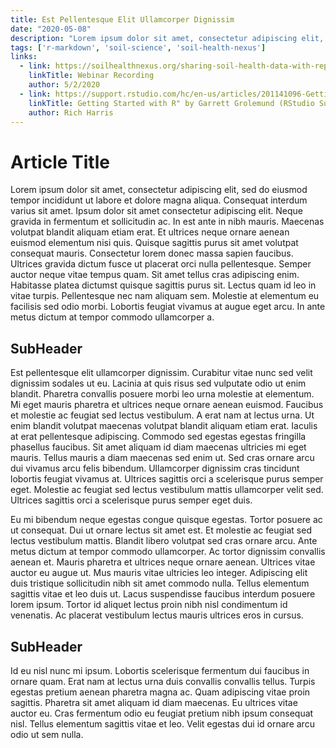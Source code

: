 ```yaml
---
title: Est Pellentesque Elit Ullamcorper Dignissim
date: "2020-05-08"
description: "Lorem ipsum dolor sit amet, consectetur adipiscing elit, sed do eiusmod tempor incididunt ut labore et dolore magna aliqua. Ut enim ad minim veniam, quis nostrud exercitatioullamco laboris nisi ut"
tags: ['r-markdown', 'soil-science', 'soil-health-nexus']
links:
  - link: https://soilhealthnexus.org/sharing-soil-health-data-with-reproducible-reports/
    linkTitle: Webinar Recording
    author: 5/2/2020
  - link: https://support.rstudio.com/hc/en-us/articles/201141096-Getting-Started-with-R
    linkTitle: Getting Started with R" by Garrett Grolemund (RStudio Support)
    author: Rich Harris
---
```


# Article Title
Lorem ipsum dolor sit amet, consectetur adipiscing elit, sed do eiusmod tempor incididunt ut labore et dolore magna aliqua. Consequat interdum varius sit amet. Ipsum dolor sit amet consectetur adipiscing elit. Neque gravida in fermentum et sollicitudin ac. In est ante in nibh mauris. Maecenas volutpat blandit aliquam etiam erat. Et ultrices neque ornare aenean euismod elementum nisi quis. Quisque sagittis purus sit amet volutpat consequat mauris. Consectetur lorem donec massa sapien faucibus. Ultrices gravida dictum fusce ut placerat orci nulla pellentesque. Semper auctor neque vitae tempus quam. Sit amet tellus cras adipiscing enim. Habitasse platea dictumst quisque sagittis purus sit. Lectus quam id leo in vitae turpis. Pellentesque nec nam aliquam sem. Molestie at elementum eu facilisis sed odio morbi. Lobortis feugiat vivamus at augue eget arcu. In ante metus dictum at tempor commodo ullamcorper a.

## SubHeader
Est pellentesque elit ullamcorper dignissim. Curabitur vitae nunc sed velit dignissim sodales ut eu. Lacinia at quis risus sed vulputate odio ut enim blandit. Pharetra convallis posuere morbi leo urna molestie at elementum. Mi eget mauris pharetra et ultrices neque ornare aenean euismod. Faucibus et molestie ac feugiat sed lectus vestibulum. A erat nam at lectus urna. Ut enim blandit volutpat maecenas volutpat blandit aliquam etiam erat. Iaculis at erat pellentesque adipiscing. Commodo sed egestas egestas fringilla phasellus faucibus. Sit amet aliquam id diam maecenas ultricies mi eget mauris. Tellus mauris a diam maecenas sed enim ut. Sed cras ornare arcu dui vivamus arcu felis bibendum. Ullamcorper dignissim cras tincidunt lobortis feugiat vivamus at. Ultrices sagittis orci a scelerisque purus semper eget. Molestie ac feugiat sed lectus vestibulum mattis ullamcorper velit sed. Ultrices sagittis orci a scelerisque purus semper eget duis.

Eu mi bibendum neque egestas congue quisque egestas. Tortor posuere ac ut consequat. Dui ut ornare lectus sit amet est. Et molestie ac feugiat sed lectus vestibulum mattis. Blandit libero volutpat sed cras ornare arcu. Ante metus dictum at tempor commodo ullamcorper. Ac tortor dignissim convallis aenean et. Mauris pharetra et ultrices neque ornare aenean. Ultrices vitae auctor eu augue ut. Mus mauris vitae ultricies leo integer. Adipiscing elit duis tristique sollicitudin nibh sit amet commodo nulla. Tellus elementum sagittis vitae et leo duis ut. Lacus suspendisse faucibus interdum posuere lorem ipsum. Tortor id aliquet lectus proin nibh nisl condimentum id venenatis. Ac placerat vestibulum lectus mauris ultrices eros in cursus.

## SubHeader
Id eu nisl nunc mi ipsum. Lobortis scelerisque fermentum dui faucibus in ornare quam. Erat nam at lectus urna duis convallis convallis tellus. Turpis egestas pretium aenean pharetra magna ac. Quam adipiscing vitae proin sagittis. Pharetra sit amet aliquam id diam maecenas. Eu ultrices vitae auctor eu. Cras fermentum odio eu feugiat pretium nibh ipsum consequat nisl. Tellus elementum sagittis vitae et leo. Velit egestas dui id ornare arcu odio ut sem nulla.